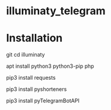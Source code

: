 # illuminaty_telegram

# Installation

git
cd illuminaty

apt install python3 python3-pip php

pip3 install requests

pip3 install pyshorteners

pip3 install pyTelegramBotAPI
